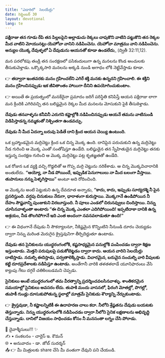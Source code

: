 ```yaml
---
title: "ఎడారిలో  సెలయేర్లు"
date: సెప్టెంబర్ 30
layout: devotional
lang: te
---
```


**పక్షిరాజు తన గూడు రేపి తన పిల్లలపైని అల్లాడుచు రెక్కలు చాపుకొని వాటిని పట్టుకొని తన రెక్కల మీద వాటిని మోయునట్లు యెహోవా వానిని నడిపించెను. యెహోవా మాత్రము వాని నడిపించెను. అన్యుల యొక్క దేవుళ్ళలో ఏ దేవుడును ఆయనతో కూడా ఉండలేదు**_ (ద్వితీ 32:11,12). 

మన పరలోకపు తండ్రి తన సంరక్షణలో పసికందులుగా ఉన్న మనలను కొండ అంచులకు తీసుకువెళ్తాడు. ఒక్కొక్కసారి మనలను అక్కడి నుండి అగాధం లోకి నెట్టివేస్తాడు కూడా. 

👉 **తద్వారా ఇంతవరకు మనం గ్రహించలేని ఎగిరే శక్తి మనకు ఉన్నదని గ్రహించాలి. ఈ శక్తిని మనం గ్రహించినప్పుడు ఇక జీవితాంతం హాయిగా దీనిని ఉపయోగించుకుంటాం.**

👉 అయితే ఈ ప్రయత్నంలో మనకేదైనా ప్రమాదం జరిగే పరిస్థితి కనిపిస్తే ఆయన పక్షిరాజు లాగా మన క్రిందికి ఎగిరివచ్చి తన బలిష్టమైన రెక్కల మీద మనలను మోసుకుని పైకి తీసుకెళ్తాడు. 

**దేవుడు తనవాళ్ళను కనీవినీ ఎరుగని కష్టాల్లోకి నడిపించినప్పుడు ఆయనే తమను వాటినుండి విడిపిస్తాడన్న నమ్మకంతో నిశ్చింతగా ఉండవచ్చు.**

**దేవుడు నీ మీద ఏదన్నా బరువు పెడితే దాని క్రింద ఆయన చెయ్యి ఉంటుంది.**

ఒక బ్రహ్మాండమైన మర్రిచెట్టు క్రింద ఒక చిన్న మొక్క ఉంది. దానిపైన పరుచుకుని ఉన్న మర్రిచెట్టు నీడ గురించి ఆ మొక్క ఎంతో సంతోషిస్తూ ఉండేది. బలిష్ఠుడైన తన స్నేహితుడైన మర్రిచెట్టు తనకు ఇస్తున్న సంరక్షణ గురించి ఆ మొక్క మర్రిచెట్టు పట్ల కృతజ్ఞతతో ఉండేది.

ఒక రోజున ఒక వ్యక్తి వచ్చి గొడ్డలితో ఆ గొప్ప మర్రి చెట్టును నరికేశాడు. ఆ చిన్న మొక్కవిచారానికి అంతులేదు. **“ఆయ్యో, నా నీడ పోయిందే, ఇప్పుడిక పెనుగాలులు నా మీద బలంగా వీస్తాయి. తుపానులు నన్ను పెళ్ళగిస్తాయి”** అంటూ అది రోదించింది.

ఆ మొక్కను అంటి పెట్టుకుని ఉన్న దేవదూత అన్నాడు, **“కాదు, కాదు, ఇప్పుడు సూర్యరశ్మి నీ పైన ప్రసరిస్తుంది. వర్షపు చినుకులు నేరుగా, ధారాళంగా కురుస్తాయి. మొక్కగానే ఉండిపోయిన నీ దేహం సౌష్టవాన్ని పుంజుకుని విరబూస్తుంది. నీ పూలు ఎండలో చిరునవ్వులు చిందిస్తాయి. నిన్ను చూసినవాళ్ళంతా అంటారు “ఈ చిన్న మొక్క ఎంతలా ఎదిగిపోయింది! ఇప్పటిదాకా దానికి ఉన్న ఆశ్రయం, నీడ తొలగిపోగానే ఇది ఎంత అందంగా నవనవలాడుతూ ఉంది!”**

👉 ఈ విధంగానే దేపుడు నీ సౌకర్యాలనూ, నీకిష్టమైన కొన్నింటిని నీనుండి దూరం చెయ్యడం ద్వారా నిన్ను మరింత మెరుగైన క్రైస్తవునిగా తీర్చిదిద్దుతూ ఉంటాడు.

 **దేవుడు తన సైనికులను యుద్ధరంగంలోకి, కష్టసాధ్యమైన పనుల్లోకి పంపించడం ద్వారా శిక్షణ ఇస్తుంటాడు. మెత్తని పరుపులపై పడుకోబెట్టడం ద్వారా కాదు. ఆయన వారిని సెలయేర్లు దాటిస్తాడు. నదుల్ని ఈదిస్తాడు, పర్వతాలెక్కిస్తాడు. విచారమైన, బరువైన సంచుల్ని వారి వీపులకు కట్టి దూరప్రదేశాలకు నడిపిస్తూ ఉంటాడు.** అంతేగానీ వారికి తళతళలాడే యూనిఫారంలు వేసి క్యాంపు గేటు దగ్గరే చతికిలబడమని చెప్పడు. 

**సైనికులు అంటే యుద్ధరంగంలో తమ వీరత్వాన్ని ప్రదర్శించవలసినవాళ్ళు. శాంతికరమైన సమయాల్లో సైనికులు అవసరం లేదు. తుపాకి మందు వాసనలో, ఫిరంగి మోతల్లో, పొగల్లో, తుపాకీ గుండ్లు దూసుకుపోతున్న స్థలాల్లో మాత్రమే సైనికుడు శౌర్యాన్ని నేర్చుకుంటాడు.**

👉 **క్రైస్తవుడా, నీ కష్టాలన్నిటికీ ఈ ఉదాహరణ చాలు కదా. నీలోని శ్రేష్ఠతను దేవుడు బయటకు తెస్తున్నాడు. నిన్ను యుద్ధరంగంలోకి నడిపించడం ద్వారా నీలోని సైనిక లక్షణాలను అభివృద్ధి చేస్తున్నాడు. దానిలో విజయం సాధించడం కోసం నీ మనసంతా లగ్నం చేసి పోరాడు.**

<div class="blessing">🙏 <span class="bless-text">దైవాశ్శీసులు!!!</span> ✨</div>

<div class="credit">✍️ <span class="credit-text">▪ సంకలనం - చార్లెస్ ఇ. కౌమన్</span></div>
<div class="credit">🌐 <span class="credit-text">▪ అనువాదం - డా. జోబ్ సుదర్శన్</span></div>


<div class="share">📤 👉 <span class="share-text">మీ మిత్రులకు share చేసి మీ వంతుగా దేవుని పని చేయండి.</span></div>
